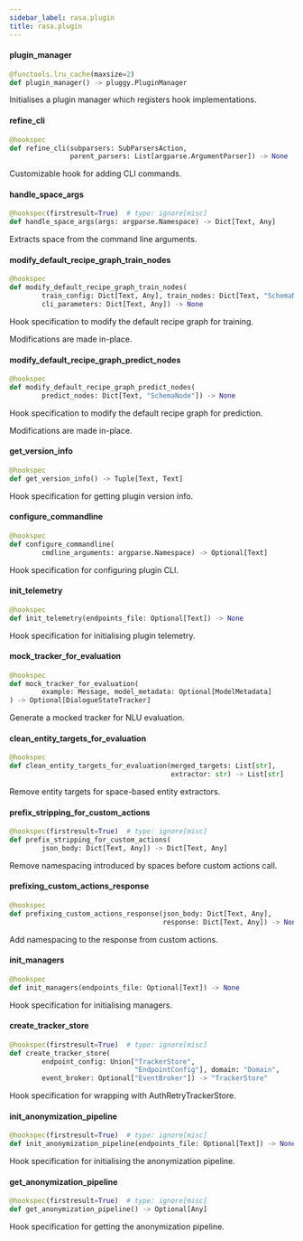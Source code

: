 ```yaml
---
sidebar_label: rasa.plugin
title: rasa.plugin
---
```

#### plugin\_manager

```python
@functools.lru_cache(maxsize=2)
def plugin_manager() -> pluggy.PluginManager
```

Initialises a plugin manager which registers hook implementations.

#### refine\_cli

```python
@hookspec
def refine_cli(subparsers: SubParsersAction,
               parent_parsers: List[argparse.ArgumentParser]) -> None
```

Customizable hook for adding CLI commands.

#### handle\_space\_args

```python
@hookspec(firstresult=True)  # type: ignore[misc]
def handle_space_args(args: argparse.Namespace) -> Dict[Text, Any]
```

Extracts space from the command line arguments.

#### modify\_default\_recipe\_graph\_train\_nodes

```python
@hookspec
def modify_default_recipe_graph_train_nodes(
        train_config: Dict[Text, Any], train_nodes: Dict[Text, "SchemaNode"],
        cli_parameters: Dict[Text, Any]) -> None
```

Hook specification to modify the default recipe graph for training.

Modifications are made in-place.

#### modify\_default\_recipe\_graph\_predict\_nodes

```python
@hookspec
def modify_default_recipe_graph_predict_nodes(
        predict_nodes: Dict[Text, "SchemaNode"]) -> None
```

Hook specification to modify the default recipe graph for prediction.

Modifications are made in-place.

#### get\_version\_info

```python
@hookspec
def get_version_info() -> Tuple[Text, Text]
```

Hook specification for getting plugin version info.

#### configure\_commandline

```python
@hookspec
def configure_commandline(
        cmdline_arguments: argparse.Namespace) -> Optional[Text]
```

Hook specification for configuring plugin CLI.

#### init\_telemetry

```python
@hookspec
def init_telemetry(endpoints_file: Optional[Text]) -> None
```

Hook specification for initialising plugin telemetry.

#### mock\_tracker\_for\_evaluation

```python
@hookspec
def mock_tracker_for_evaluation(
        example: Message, model_metadata: Optional[ModelMetadata]
) -> Optional[DialogueStateTracker]
```

Generate a mocked tracker for NLU evaluation.

#### clean\_entity\_targets\_for\_evaluation

```python
@hookspec
def clean_entity_targets_for_evaluation(merged_targets: List[str],
                                        extractor: str) -> List[str]
```

Remove entity targets for space-based entity extractors.

#### prefix\_stripping\_for\_custom\_actions

```python
@hookspec(firstresult=True)  # type: ignore[misc]
def prefix_stripping_for_custom_actions(
        json_body: Dict[Text, Any]) -> Dict[Text, Any]
```

Remove namespacing introduced by spaces before custom actions call.

#### prefixing\_custom\_actions\_response

```python
@hookspec
def prefixing_custom_actions_response(json_body: Dict[Text, Any],
                                      response: Dict[Text, Any]) -> None
```

Add namespacing to the response from custom actions.

#### init\_managers

```python
@hookspec
def init_managers(endpoints_file: Optional[Text]) -> None
```

Hook specification for initialising managers.

#### create\_tracker\_store

```python
@hookspec(firstresult=True)  # type: ignore[misc]
def create_tracker_store(
        endpoint_config: Union["TrackerStore",
                               "EndpointConfig"], domain: "Domain",
        event_broker: Optional["EventBroker"]) -> "TrackerStore"
```

Hook specification for wrapping with AuthRetryTrackerStore.

#### init\_anonymization\_pipeline

```python
@hookspec(firstresult=True)  # type: ignore[misc]
def init_anonymization_pipeline(endpoints_file: Optional[Text]) -> None
```

Hook specification for initialising the anonymization pipeline.

#### get\_anonymization\_pipeline

```python
@hookspec(firstresult=True)  # type: ignore[misc]
def get_anonymization_pipeline() -> Optional[Any]
```

Hook specification for getting the anonymization pipeline.

